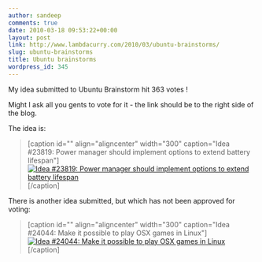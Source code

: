 ```yaml
---
author: sandeep
comments: true
date: 2010-03-18 09:53:22+00:00
layout: post
link: http://www.lambdacurry.com/2010/03/ubuntu-brainstorms/
slug: ubuntu-brainstorms
title: Ubuntu brainstorms
wordpress_id: 345
---
```


My idea submitted to Ubuntu Brainstorm hit 363 votes !

Might I ask all you gents to vote for it - the link should be to the right side of the blog.

The idea is:


<blockquote>

[caption id="" align="aligncenter" width="300" caption="Idea #23819: Power manager should implement options to extend battery lifespan"][![Idea #23819: Power manager should implement options to extend battery lifespan](http://brainstorm.ubuntu.com/idea/23819/image/1/)](http://brainstorm.ubuntu.com/idea/23819/)[/caption]</blockquote>


There is another idea submitted, but which has not been approved for voting:


<blockquote>

[caption id="" align="aligncenter" width="300" caption="Idea #24044: Make it possible to play OSX games in Linux"][![Idea #24044: Make it possible to play OSX games in Linux](http://brainstorm.ubuntu.com/idea/24044/image/1/)](http://brainstorm.ubuntu.com/idea/24044/)[/caption]</blockquote>
